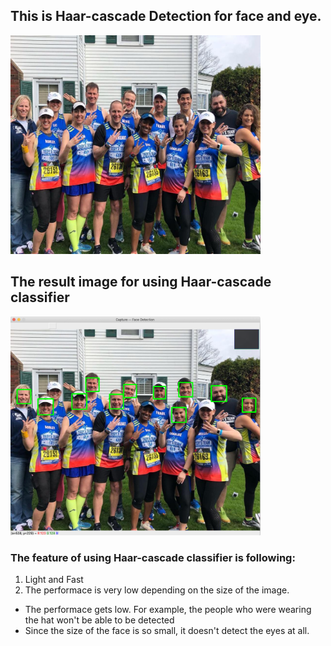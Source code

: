 ## This is Haar-cascade Detection for face and eye.

<img src="images/marathon_01.jpg" width="400" height="350" >


## The result image for using Haar-cascade classifier

<img src="images/result-haarcascade.png" width="400" height="350" >

### The feature of using Haar-cascade classifier is following:
1. Light and Fast
2. The performace is very low depending on the size of the image.
  * The performace gets low. For example, the people who were wearing the hat won't be able to be detected
  * Since the size of the face is so small, it doesn't detect the eyes at all.
